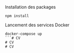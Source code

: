 Installation des packages
```
npm install
```

Lancement des services Docker
```
docker-compose up
```# CV
# CV
# CV
